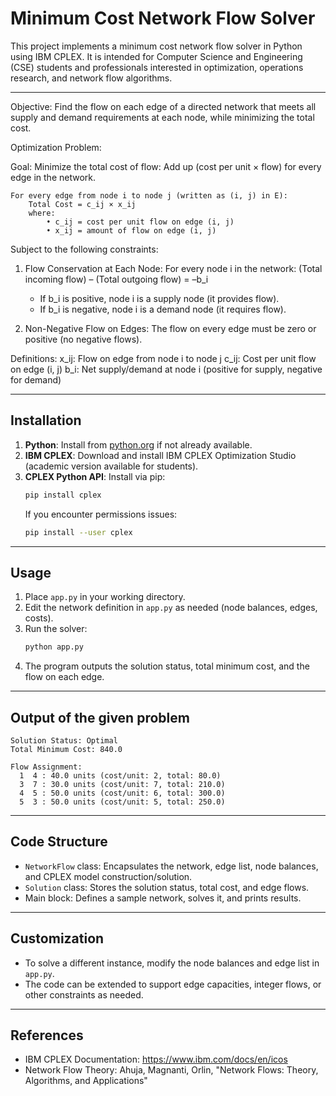 # Minimum Cost Network Flow Solver

This project implements a minimum cost network flow solver in Python using IBM CPLEX. It is intended for Computer Science and Engineering (CSE) students and professionals interested in optimization, operations research, and network flow algorithms.

---

Objective:
    Find the flow on each edge of a directed network that meets all supply and demand requirements at each node, while minimizing the total cost.

Optimization Problem:

Goal:
    Minimize the total cost of flow:
        Add up (cost per unit × flow) for every edge in the network.

    For every edge from node i to node j (written as (i, j) in E):
        Total Cost = c_ij × x_ij
        where:
            • c_ij = cost per unit flow on edge (i, j)
            • x_ij = amount of flow on edge (i, j)

Subject to the following constraints:

1. Flow Conservation at Each Node:
    For every node i in the network:
        (Total incoming flow) – (Total outgoing flow) = –b_i

    - If b_i is positive, node i is a supply node (it provides flow).
    - If b_i is negative, node i is a demand node (it requires flow).

2. Non-Negative Flow on Edges:
    The flow on every edge must be zero or positive (no negative flows).

Definitions:
    x_ij: Flow on edge from node i to node j
    c_ij: Cost per unit flow on edge (i, j)
    b_i: Net supply/demand at node i (positive for supply, negative for demand)

---

## Installation

1. **Python**: Install from [python.org](https://www.python.org/downloads/) if not already available.
2. **IBM CPLEX**: Download and install IBM CPLEX Optimization Studio (academic version available for students).
3. **CPLEX Python API**: Install via pip:
   ```sh
   pip install cplex
   ```
   If you encounter permissions issues:
   ```sh
   pip install --user cplex
   ```

---

## Usage

1. Place `app.py` in your working directory.
2. Edit the network definition in `app.py` as needed (node balances, edges, costs).
3. Run the solver:
   ```sh
   python app.py
   ```
4. The program outputs the solution status, total minimum cost, and the flow on each edge.

---

## Output of the given problem
```
Solution Status: Optimal
Total Minimum Cost: 840.0

Flow Assignment:
  1  4 : 40.0 units (cost/unit: 2, total: 80.0)
  3  7 : 30.0 units (cost/unit: 7, total: 210.0)
  4  5 : 50.0 units (cost/unit: 6, total: 300.0)
  5  3 : 50.0 units (cost/unit: 5, total: 250.0)
```

---

## Code Structure
- `NetworkFlow` class: Encapsulates the network, edge list, node balances, and CPLEX model construction/solution.
- `Solution` class: Stores the solution status, total cost, and edge flows.
- Main block: Defines a sample network, solves it, and prints results.

---

## Customization
- To solve a different instance, modify the node balances and edge list in `app.py`.
- The code can be extended to support edge capacities, integer flows, or other constraints as needed.

---

## References
- IBM CPLEX Documentation: https://www.ibm.com/docs/en/icos
- Network Flow Theory: Ahuja, Magnanti, Orlin, "Network Flows: Theory, Algorithms, and Applications"
